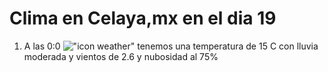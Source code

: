 # Clima en Celaya,mx en el dia 19

1. A las 0:0 !["icon weather"](http://openweathermap.org/img/w/10n.png) tenemos una temperatura de 15 C con lluvia moderada y  vientos de 2.6 y nubosidad al 75%

